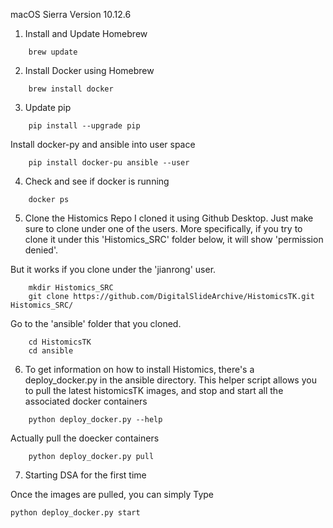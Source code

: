 macOS Sierra Version 10.12.6

1. Install and Update Homebrew
```
	brew update
```
2. Install Docker using Homebrew
```
	brew install docker
```
3. Update pip
```
	pip install --upgrade pip
```
Install docker-py and ansible into user space
```
	pip install docker-pu ansible --user
```
4. Check and see if docker is running
```
	docker ps
```
5. Clone the Histomics Repo
I cloned it using Github Desktop. Just make sure to clone under one of the users.
More specifically, if you try to clone it under this 'Histomics_SRC' folder below, it will show 'permission denied'.

But it works if you clone under the 'jianrong' user.
```
	mkdir Histomics_SRC
	git clone https://github.com/DigitalSlideArchive/HistomicsTK.git Histomics_SRC/
```
Go to the 'ansible' folder that you cloned.
```
	cd HistomicsTK
	cd ansible
```
6. To get information on how to install Histomics, there's a deploy_docker.py in the ansible directory. This helper script allows you to pull the latest histomicsTK images, and stop and start all the associated docker containers
```
	python deploy_docker.py --help
```
Actually pull the doecker containers
```
	python deploy_docker.py pull
```
7. Starting DSA for the first time

Once the images are pulled, you can simply Type
```
python deploy_docker.py start
```


